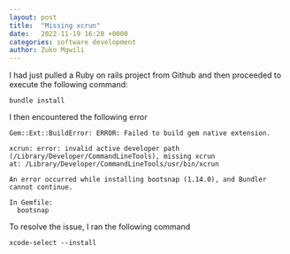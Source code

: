 ```yaml
---
layout: post
title:  "Missing xcrun"
date:   2022-11-19 16:20 +0000
categories: software development
author: Zuko Mgwili
---
```


I had just pulled a Ruby on rails project from Github and then proceeded to execute the following command:

```
bundle install
```

I then encountered the following error

```
Gem::Ext::BuildError: ERROR: Failed to build gem native extension.

xcrun: error: invalid active developer path (/Library/Developer/CommandLineTools), missing xcrun
at: /Library/Developer/CommandLineTools/usr/bin/xcrun

An error occurred while installing bootsnap (1.14.0), and Bundler cannot continue.

In Gemfile:
  bootsnap

```

To resolve the issue, I ran the following command

```
xcode-select --install
```



